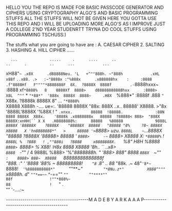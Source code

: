 HELLO YOU THE REPO IS MADE FOR BASIC PASSCODE GENERATOR AND CIPHERS USING CRYPTOGRAPHY ALGO'S AND BASIC PROGRAMMING STUFFS ALL THE STUFFS WILL NOT BE GIVEN HERE YOU GOTTA USE THIS REPO AND I WILL BE UPLOADING MORE ALGO'S AS I 
IMPROVE JUST A COLLEGE 2'ND YEAR STUDENRTT TRYNA DO COOL STUFFS USING PROGRAMMING TSCHUSS:) 


The stuffs what you are going to have are :
A. CAESAR CIPHER 
2. SALTING 
3. HASHING 
4. HILL CIPHER ......







      ...              .....     .      ....      ..                                 ..      .          ..      ...            ...            
   xH88"`~ .x8X      .d88888Neu. 'L   +^""888h. ~"888h            .xHL            x88f` `..x88. .>   :~"8888x :"%888x      .x888888hx    :    
 :8888   .f"8888Hf   F""""*8888888F  8X.  ?8888X  8888f        .-`8888hxxx~     :8888   xf`*8888%   8    8888Xf  8888>    d88888888888hxx     
:8888>  X8L  ^""`   *      `"*88*"  '888x  8888X  8888~     .H8X  `%888*"      :8888f .888  `"`    X88x. ?8888k  8888X   8" ... `"*8888%`     
X8888  X888h         -....    ue=:. '88888 8888X   "88x:    888X     ..x..     88888' X8888. >"8x  '8888L'8888X  '%88X  !  "   ` .xnxx.       
88888  !88888.              :88N  `  `8888 8888X  X88x.    '8888k .x8888888x   88888  ?88888< 888>  "888X 8888X:xnHH(`` X X   .H8888888%:     
88888   %88888              9888L      `*` 8888X '88888X    ?8888X    "88888X  88888   "88888 "8%     ?8~ 8888X X8888   X 'hn8888888*"   >    
88888 '> `8888>      uzu.   `8888L    ~`...8888X  "88888     ?8888X    '88888> 88888 '  `8888>      -~`   8888> X8888   X: `*88888%`     !    
`8888L %  ?888   ! ,""888i   ?8888     x8888888X.   `%8"  H8H %8888     `8888> `8888> %  X88!       :H8x  8888  X8888   '8h.. ``     ..x8>    
 `8888  `-*""   /  4  9888L   %888>   '%"*8888888h.   "  '888> 888"      8888   `888X  `~""`   :    8888> 888~  X8888    `88888888888888f     
   "888.      :"   '  '8888   '88%    ~    888888888!`    "8` .8" ..     88*      "88k.      .~     48"` '8*~   `8888!`   '%8888888888*"      
     `""***~"`          "*8Nu.z*"          X888^"""          `  x8888h. d*"         `""*==~~`        ^-==""      `""         ^"****""`        
                                           `88f                !""*888%~                                                                      
                                            88                 !   `"  .                                                                      
                                            ""                 '-....:~                                                                       




----------------------------------------M  A   D    E        B   Y         A   R  K  A  A  A  P-----------------------------------------  
